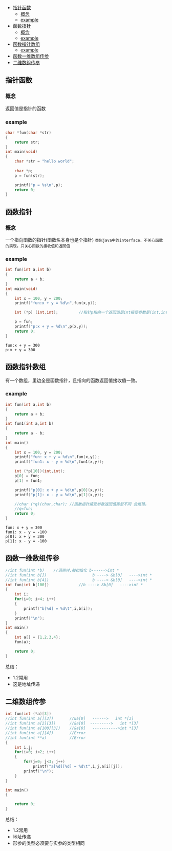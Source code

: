 
<!-- @import "[TOC]" {cmd="toc" depthFrom=1 depthTo=6 orderedList=false} -->

<!-- code_chunk_output -->

- [指针函数](#指针函数)
  - [概念](#概念)
  - [example](#example)
- [函数指针](#函数指针)
  - [概念](#概念-1)
  - [example](#example-1)
- [函数指针数组](#函数指针数组)
  - [example](#example-2)
- [函数一维数组传参](#函数一维数组传参)
- [二维数组传参](#二维数组传参)

<!-- /code_chunk_output -->

## 指针函数
### 概念
返回值是指针的函数
### example
```c
char *fun(char *str)
{
    return str;
}
int main(void)
{
    char *str = "hello world"; 
    
    char *p;
    p = fun(str);

    printf("p = %s\n",p);
    return 0;
}
```
## 函数指针
### 概念
一个指向函数的指针(函数名本身也是个指针)
`类似java中的interface，不关心函数的实现。只关心函数的接收值和返回值`
### example
```c
int fun(int a,int b)
{
    return a + b;
}
int main(void)
{
    int x = 100, y = 200;
    printf("fun:x + y = %d\n",fun(x,y));

    int (*p) (int,int);         //指针p指向一个返回值是int接受参数是(int,int)的函数

    p = fun;
    printf("p:x + y = %d\n",p(x,y));
    return 0;
}
```
```
fun:x + y = 300
p:x + y = 300
```
## 函数指针数组
有一个数组，里边全是函数指针，且指向的函数返回值接收值一致。
### example
```c
int fun(int a,int b)
{
    return a + b;
}
int fun1(int a,int b)
{
    return a - b;
}
int main()
{
    int x = 100, y = 200;
    printf("fun: x + y = %d\n",fun(x,y));
    printf("fun1: x - y = %d\n",fun1(x,y));

    int (*p[10])(int,int);
    p[0] = fun;
    p[1] = fun1;

    printf("p[0]: x + y = %d\n",p[0](x,y));
    printf("p[1]: x - y = %d\n",p[1](x,y));

    //char (*q)(char,char); //函数指针接受参数返回值类型不同 会报错。
    //q=fun;
    return 0;
}
```
```
fun: x + y = 300
fun1: x - y = -100
p[0]: x + y = 300
p[1]: x - y = -100
```
## 函数一维数组传参
```c
//int fun(int *b)    //调用时,被初始化 b------>int *                     
//int fun(int b[])                    b ----> &b[0]   ---->int *
//int fun(int b[4])                   b ----> &b[0]   ---->int *
int fun(int b[100])	            //b ----> &b[0]   ---->int *
{
    int i;
    for(i=0; i<4; i++)
    {
        printf("b[%d] = %d\t",i,b[i]);
    }
    printf("\n");
}
int main()
{
    int a[] = {1,2,3,4};
    fun(a);

    return 0;
}
```
总结： 
- 1.2常用      
- 这是地址传递
## 二维数组传参
```c
int fun(int (*a)[3])        
//int fun(int a[][3])       //&a[0]   ------>   int *[3]
//int fun(int a[2][3])      //&a[0]  --------->   int *[3]
//int fun(int a[100][3])    //&a[0]   ----------->int *[3]
//int fun(int a[][4])       //Error
//int fun(int **a)          //Error
{
    int i,j;
    for(i=0; i<2; i++)
    {
        for(j=0; j<3; j++)
            printf("a[%d][%d] = %d\t",i,j,a[i][j]);
        printf("\n");
    }
}

int main()
{

    return 0;
}
```
总结： 
- 1.2常用
- 地址传递        
- 形参的类型必须要与实参的类型相同